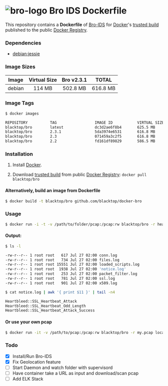 ![bro-logo](https://raw.githubusercontent.com/blacktop/docker-bro/master/logo.png)
Bro IDS Dockerfile
==================

This repository contains a **Dockerfile** of [Bro-IDS](http://www.bro.org/index.html) for [Docker](https://www.docker.io/)'s [trusted build](https://index.docker.io/u/blacktop/bro/) published to the public [Docker Registry](https://index.docker.io/).

### Dependencies

* [debian:jessie](https://index.docker.io/_/debian/)

### Image Sizes
| Image | Virtual Size | Bro v2.3.1| TOTAL     |
|:------:|:-----------:|:---------:|:---------:|
| debian | 114 MB      | 502.8 MB  | 616.8 MB  |

### Image Tags
```bash
$ docker images

REPOSITORY          TAG                 IMAGE ID           VIRTUAL SIZE
blacktop/bro        latest              dc3d2ae6f8b4       625.5 MB
blacktop/bro        2.3.1               5da3974e6531       616.8 MB
blacktop/bro        2.3                 071459a3c2f5       616.8 MB
blacktop/bro        2.2                 fd161df89829       586.5 MB
```

### Installation

1. Install [Docker](https://www.docker.io/).

2. Download [trusted build](https://index.docker.io/u/blacktop/bro/) from public [Docker Registry](https://index.docker.io/): `docker pull blacktop/bro`

#### Alternatively, build an image from Dockerfile
```bash
$ docker build -t blacktop/bro github.com/blacktop/docker-bro
```
### Usage
```bash
$ docker run -i -t -v /path/to/folder/pcap:/pcap:rw blacktop/bro -r heartbleed.pcap local protocols/ssl/heartbleed.bro
```
#### Output:
```bash
$ ls -l

-rw-r--r-- 1 root root   617 Jul 27 02:00 conn.log
-rw-r--r-- 1 root root   734 Jul 27 02:00 files.log
-rw-r--r-- 1 root root 15551 Jul 27 02:00 loaded_scripts.log
-rw-r--r-- 1 root root  1938 Jul 27 02:00 'notice.log'
-rw-r--r-- 1 root root   253 Jul 27 02:00 packet_filter.log
-rw-r--r-- 1 root root   781 Jul 27 02:00 ssl.log
-rw-r--r-- 1 root root   901 Jul 27 02:00 x509.log
```
```bash
$ cat notice.log | awk '{ print $11 }' | tail -n4

Heartbleed::SSL_Heartbeat_Attack
Heartbleed::SSL_Heartbeat_Odd_Length
Heartbleed::SSL_Heartbeat_Attack_Success
```
#### Or use your own pcap
```bash
$ docker run -it -v /path/to/pcap:/pcap:rw blacktop/bro -r my.pcap local
```
### Todo
- [x] Install/Run Bro-IDS
- [x] Fix Geolocation feature
- [ ] Start Daemon and watch folder with supervisord
- [ ] Have container take a URL as input and download/scan pcap
- [ ] Add ELK Stack
